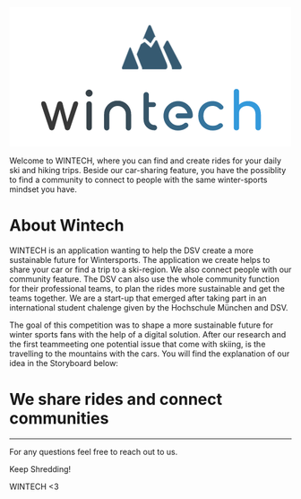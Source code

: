 ![](Uploads/wintech.PNG)

Welcome to WINTECH, where you can find and create rides for your daily ski and hiking trips. Beside our car-sharing feature, you have the possiblity to find a community to connect to people with the same winter-sports mindset you have. 

# About Wintech

WINTECH is an application wanting to help the DSV create a more sustainable future for Wintersports. The application we create helps to share your car or find a trip to a ski-region. We also connect people with our community feature. The DSV can also use the whole community function for their professional teams, to plan the rides more sustainable and get the teams together. We are a start-up that emerged after taking part in an international student chalenge given by the Hochschule München and DSV. 

The goal of this competition was to shape a more sustainable future for winter sports fans with the help of a digital solution. After our research and the first teammeeting one potential issue that come with skiing, is the travelling to the mountains with the cars. You will find the explanation of our idea in the Storyboard below:

# We share rides and connect communities



***

For any questions feel free to reach out to us.

Keep Shredding!

WINTECH <3
